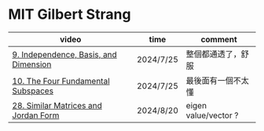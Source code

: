 # MIT Gilbert Strang 

| video                                                                                                                                              | time      | comment              |
| -------------------------------------------------------------------------------------------------------------------------------------------------- | --------- | -------------------- |
| [9. Independence, Basis, and Dimension](https://www.youtube.com/watch?v=yjBerM5jWsc&list=PL221E2BBF13BECF6C&index=21&ab_channel=MITOpenCourseWare) | 2024/7/25 | 整個都通透了，舒服            |
| [10. The Four Fundamental Subspaces](https://www.youtube.com/watch?v=nHlE7EgJFds&list=PL221E2BBF13BECF6C&index=23&ab_channel=MITOpenCourseWare)    | 2024/7/25 | 最後面有一個不太懂            |
| [28. Similar Matrices and Jordan Form](https://www.youtube.com/watch?v=TSdXJw83kyA&list=PL221E2BBF13BECF6C&index=61)                               | 2024/8/20 | eigen value/vector ? |
